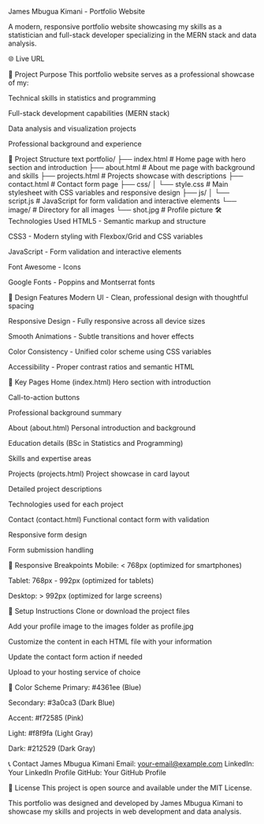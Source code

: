 James Mbugua Kimani - Portfolio Website


A modern, responsive portfolio website showcasing my skills as a statistician and full-stack developer specializing in the MERN stack and data analysis.

🌐 Live URL


🎯 Project Purpose
This portfolio website serves as a professional showcase of my:

Technical skills in statistics and programming

Full-stack development capabilities (MERN stack)

Data analysis and visualization projects

Professional background and experience

📁 Project Structure
text
portfolio/
├── index.html          # Home page with hero section and introduction
├── about.html          # About me page with background and skills
├── projects.html       # Projects showcase with descriptions
├── contact.html        # Contact form page
├── css/
│   └── style.css       # Main stylesheet with CSS variables and responsive design
├── js/
│   └── script.js       # JavaScript for form validation and interactive elements
└── image/             # Directory for all images
    └── shot.jpg     # Profile picture
🛠️ Technologies Used
HTML5 - Semantic markup and structure

CSS3 - Modern styling with Flexbox/Grid and CSS variables

JavaScript - Form validation and interactive elements

Font Awesome - Icons

Google Fonts - Poppins and Montserrat fonts

🎨 Design Features
Modern UI - Clean, professional design with thoughtful spacing

Responsive Design - Fully responsive across all device sizes

Smooth Animations - Subtle transitions and hover effects

Color Consistency - Unified color scheme using CSS variables

Accessibility - Proper contrast ratios and semantic HTML

🚀 Key Pages
Home (index.html)
Hero section with introduction

Call-to-action buttons

Professional background summary

About (about.html)
Personal introduction and background

Education details (BSc in Statistics and Programming)

Skills and expertise areas

Projects (projects.html)
Project showcase in card layout

Detailed project descriptions

Technologies used for each project

Contact (contact.html)
Functional contact form with validation

Responsive form design

Form submission handling

📱 Responsive Breakpoints
Mobile: < 768px (optimized for smartphones)

Tablet: 768px - 992px (optimized for tablets)

Desktop: > 992px (optimized for large screens)

🔧 Setup Instructions
Clone or download the project files

Add your profile image to the images folder as profile.jpg

Customize the content in each HTML file with your information

Update the contact form action if needed

Upload to your hosting service of choice

🌈 Color Scheme
Primary: #4361ee (Blue)

Secondary: #3a0ca3 (Dark Blue)

Accent: #f72585 (Pink)

Light: #f8f9fa (Light Gray)

Dark: #212529 (Dark Gray)

📞 Contact
James Mbugua Kimani
Email: your-email@example.com
LinkedIn: Your LinkedIn Profile
GitHub: Your GitHub Profile

📄 License
This project is open source and available under the MIT License.

This portfolio was designed and developed by James Mbugua Kimani to showcase my skills and projects in web development and data analysis.

